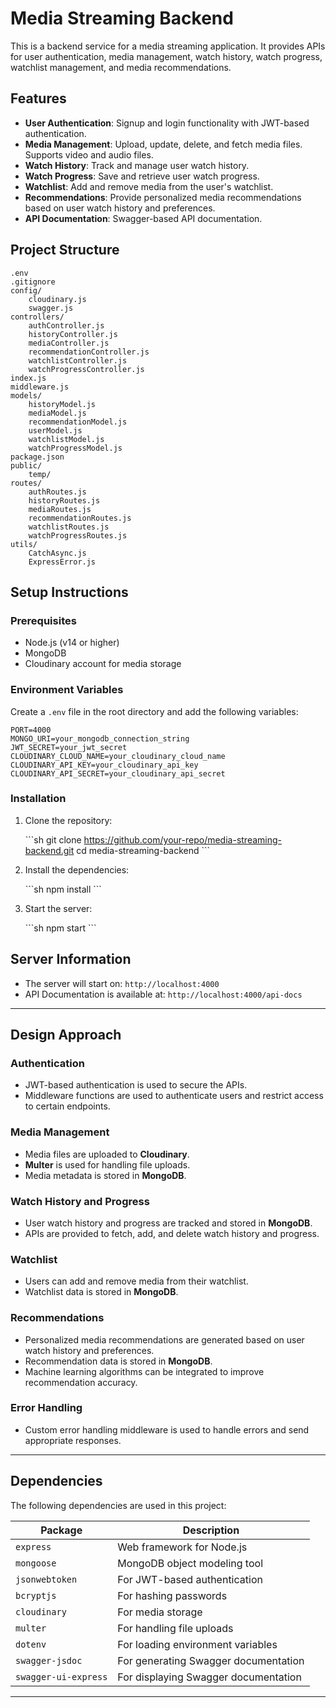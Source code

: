 # Media Streaming Backend

This is a backend service for a media streaming application. It provides APIs for user authentication, media management, watch history, watch progress, watchlist management, and media recommendations.

## Features

- **User Authentication**: Signup and login functionality with JWT-based authentication.
- **Media Management**: Upload, update, delete, and fetch media files. Supports video and audio files.
- **Watch History**: Track and manage user watch history.
- **Watch Progress**: Save and retrieve user watch progress.
- **Watchlist**: Add and remove media from the user's watchlist.
- **Recommendations**: Provide personalized media recommendations based on user watch history and preferences.
- **API Documentation**: Swagger-based API documentation.

## Project Structure

```plaintext
.env
.gitignore
config/
    cloudinary.js
    swagger.js
controllers/
    authController.js
    historyController.js
    mediaController.js
    recommendationController.js
    watchlistController.js
    watchProgressController.js
index.js
middleware.js
models/
    historyModel.js
    mediaModel.js
    recommendationModel.js
    userModel.js
    watchlistModel.js
    watchProgressModel.js
package.json
public/
    temp/
routes/
    authRoutes.js
    historyRoutes.js
    mediaRoutes.js
    recommendationRoutes.js
    watchlistRoutes.js
    watchProgressRoutes.js
utils/
    CatchAsync.js
    ExpressError.js    
```


## Setup Instructions

### Prerequisites

- Node.js (v14 or higher)
- MongoDB
- Cloudinary account for media storage

### Environment Variables

Create a `.env` file in the root directory and add the following variables:

```plaintext
PORT=4000
MONGO_URI=your_mongodb_connection_string
JWT_SECRET=your_jwt_secret
CLOUDINARY_CLOUD_NAME=your_cloudinary_cloud_name
CLOUDINARY_API_KEY=your_cloudinary_api_key
CLOUDINARY_API_SECRET=your_cloudinary_api_secret
```


### Installation

1. Clone the repository:

   \`\`\`sh
   git clone https://github.com/your-repo/media-streaming-backend.git
   cd media-streaming-backend
   \`\`\`

2. Install the dependencies:

   \`\`\`sh
   npm install
   \`\`\`

3. Start the server:

   \`\`\`sh
   npm start
   \`\`\`


## Server Information
- The server will start on: `http://localhost:4000`
- API Documentation is available at: `http://localhost:4000/api-docs`

---

## Design Approach

### Authentication
- JWT-based authentication is used to secure the APIs.
- Middleware functions are used to authenticate users and restrict access to certain endpoints.

### Media Management
- Media files are uploaded to **Cloudinary**.
- **Multer** is used for handling file uploads.
- Media metadata is stored in **MongoDB**.

### Watch History and Progress
- User watch history and progress are tracked and stored in **MongoDB**.
- APIs are provided to fetch, add, and delete watch history and progress.

### Watchlist
- Users can add and remove media from their watchlist.
- Watchlist data is stored in **MongoDB**.

### Recommendations
- Personalized media recommendations are generated based on user watch history and preferences.
- Recommendation data is stored in **MongoDB**.
- Machine learning algorithms can be integrated to improve recommendation accuracy.

### Error Handling
- Custom error handling middleware is used to handle errors and send appropriate responses.

---

## Dependencies
The following dependencies are used in this project:

| Package       | Description |
|--------------|-------------|
| `express`    | Web framework for Node.js |
| `mongoose`   | MongoDB object modeling tool |
| `jsonwebtoken` | For JWT-based authentication |
| `bcryptjs`   | For hashing passwords |
| `cloudinary` | For media storage |
| `multer`     | For handling file uploads |
| `dotenv`     | For loading environment variables |
| `swagger-jsdoc` | For generating Swagger documentation |
| `swagger-ui-express` | For displaying Swagger documentation |


---
